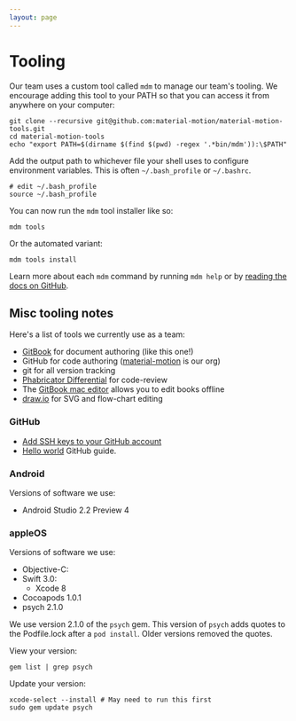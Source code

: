 ```yaml
---
layout: page
---
```


# Tooling

Our team uses a custom tool called `mdm` to manage our team's tooling. We encourage adding this tool to your PATH so that you can access it from anywhere on your computer:

    git clone --recursive git@github.com:material-motion/material-motion-tools.git
    cd material-motion-tools
    echo "export PATH=$(dirname $(find $(pwd) -regex '.*bin/mdm')):\$PATH"

Add the output path to whichever file your shell uses to configure environment variables. This is often `~/.bash_profile` or `~/.bashrc`.

    # edit ~/.bash_profile
    source ~/.bash_profile

You can now run the `mdm` tool installer like so:

    mdm tools

Or the automated variant:

    mdm tools install

Learn more about each `mdm` command by running `mdm help` or by [reading the docs on GitHub](https://github.com/material-motion/material-motion-tools/tree/develop/contributor_tools).

## Misc tooling notes

Here's a list of tools we currently use as a team:

- [GitBook](https://www.gitbook.com/) for document authoring (like this one!)
- GitHub for code authoring ([material-motion](https://github.com/material-motion) is our org)
- git for all version tracking
- [Phabricator Differential](https://www.phacility.com/phabricator/differential/) for code-review
- The [GitBook mac editor](https://www.gitbook.com/editor/osx) allows you to edit books offline
- [draw.io](https://www.draw.io) for SVG and flow-chart editing

### GitHub

- [Add SSH keys to your GitHub account](https://help.github.com/articles/adding-a-new-ssh-key-to-your-github-account/)
- [Hello world](https://guides.github.com/activities/hello-world/) GitHub guide.

### Android

Versions of software we use:

- Android Studio 2.2 Preview 4

### appleOS

Versions of software we use:

- Objective-C:
- Swift 3.0: 
  - Xcode 8
- Cocoapods 1.0.1
- psych 2.1.0

We use version 2.1.0 of the `psych` gem. This version of `psych` adds quotes to the Podfile.lock after a `pod install`. Older versions removed the quotes.

View your version:

    gem list | grep psych

Update your version:

    xcode-select --install # May need to run this first
    sudo gem update psych
